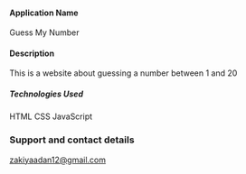 #### Application Name

Guess My Number

#### Description

This is a website about guessing a number between 1 and 20

##### Technologies Used

HTML CSS JavaScript

### Support and contact details

zakiyaadan12@gmail.com
